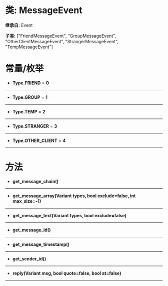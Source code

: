 # 类: MessageEvent  
  
**继承自:** Event  
  
**子类:** ["FriendMessageEvent", "GroupMessageEvent", "OtherClientMessageEvent", "StrangerMessageEvent", "TempMessageEvent"]  
  
# 常量/枚举  
  
- **Type.FRIEND** = **0**  
  
---  
  
- **Type.GROUP** = **1**  
  
---  
  
- **Type.TEMP** = **2**  
  
---  
  
- **Type.STRANGER** = **3**  
  
---  
  
- **Type.OTHER_CLIENT** = **4**  
  
---  
  
# 方法 
  
- **get_message_chain()**  
  
---  
  
- **get_message_array(Variant types, bool exclude=false, int max_size=-1)**  
  
---  
  
- **get_message_text(Variant types, bool exclude=false)**  
  
---  
  
- **get_message_id()**  
  
---  
  
- **get_message_timestamp()**  
  
---  
  
- **get_sender_id()**  
  
---  
  
- **reply(Variant msg, bool quote=false, bool at=false)**  
  
---  
  

